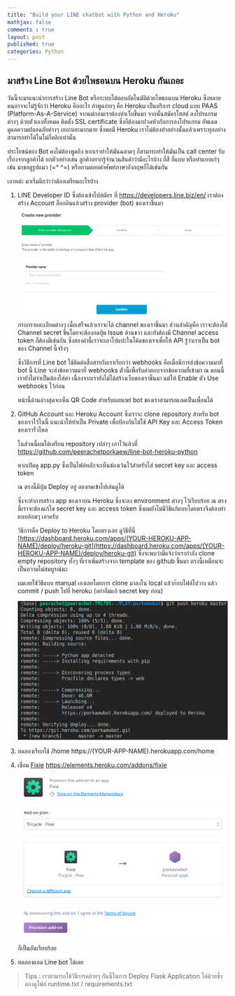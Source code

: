 ```yaml
---
title: "Build your LINE chatbot with Python and Heroku"
mathjax: false
comments : true
layout: post
published: true
categories: Python
---
```


## มาสร้าง Line Bot ด้วยไพธอนบน Heroku กันเถอะ

วันนี้จะมาแนะนำการสร้าง Line Bot หรือระบบโต้ตอบอัตโนมัติด้วยไพธอนบน Heroku ซึ่งหลายคนอาจจะไม่รู้จักว่า Heroku คืออะไร ถ้าพูดง่ายๆ คือ Heroku เป็นบริการ cloud แบบ PAAS (Platform-As-A-Service) จากแต่กอนเราต้องทำเว็บขึ้นมา จากนั้นสมัครโฮสต์ ลงโปรแกรมต่างๆ ด้วยตัวเองทั้งหมด ติดตั้ง SSL certificate ซึ่งก็ต้องมาปวดหัวกับการลงโปรแกรม อัพเดต ดูแลความปลอดภัยต่างๆ เยอะแยะมากมาย ซึ่งพอมี Heroku เราไม่ต้องทำอย่างนั้นแล้วเพราะทุกอย่างสามารถทำได้ในไม่กี่คลิกเท่านั้น

ประโยชน์ของ Bot คงไม่ต้องพูดถึง หากเราทำให้มันฉลาดๆ ก็สามารถทำให้มันเป็น call center รับเรื่องจากลูกค้าได้ ยกตัวอย่างเช่น ลูกค้าอยากรู้จำนวนสินค้าว่ามีอะไรบ้าง กี่สี กี่แบบ หรือทำแบบเก๋ๆ เช่น มาขอดูรูปแมว (=^ ^=) หรือถามตอบคำศัพท์ภาษาอังกฤษก็ได้เช่นกัน 

เอาหล่ะ มาเริ่มดีกว่าว่าต้องเตรียมอะไรบ้าง 

1. LINE Developer ID ซึ่งต้องเข้าไปสมัคร ที่ https://developers.line.biz/en/
   เราต้องสร้าง Account ล็อกอินแล้วสร้าง provider (bot) ของเราขึ้นมา ![title](assets/linebot/createprovider.png) กรอกรายละเอียดต่างๆ เมื่อเสร็จแล้วเราจะได้ channel ของเราขึ้นมา ส่วนสำคัญคือ เราจะต้องได้ Channel secret ขึ้นโดยจะต้องกดปุ่ม Issue ด้านขวา และยังต้องมี Channel access token ก็ต้องมีเช่นกัน ซึ่งสองค่านี้เราจะเอาไปแปะในโค้ดของเราเพื่อให้ API รู้ว่าเราเป็น bot ของ Channel นี้จริงๆ 

   ซึ่งวิธีการที่ Line bot ใช้ติดต่อสื่อสารกับเราเรียกว่า webhooks คือเมื่อมีการส่งข้อความมาที่ bot นี้ Line จะส่งข้อความมาที่ webhooks ตัวนี้เพื่อรับคำตอบจากข้อความที่เข้ามา ณ ตอนนี้เรายังไม่จำเป็นต้องใส่ค่า เนื่องจากเรายังไม่ได้สร้างเว็บของเราขึ้นมา แต่ให้ Enable ตัว Use webhooks ไว้ก่อน

   หน้านี้ด้านล่างสุดจะเห็น QR Code สำหรับเผยแพร่ bot ของเราสามารถแอดเป็นเพื่อนได้

2. GitHub Account และ Heroku Account ซึ่งเราจะ clone repository สำหรับ bot ของเราไว้ในนี้ แนะนำให้ทำเป็น Private เพื่อป้องกันไม่ใช้ API Key และ Access Token ของเรารั่วไหล 

    ในส่วนนี้ผมได้เตรียม repository เปล่าๆ เอาไว้แล้วที่ https://github.com/peerachetporkaew/line-bot-heroku-python 

    หากเปิดดู app.py ซึ่งเป็นไฟล์หลักจะเห็นช่องเว้นไว้สำหรับใส่ secret key และ access token 

    ณ ตรงนี้มีปุ่ม Deploy อยู่ ลองกดเข้าไปเล่นดูได้

    ซึ่งจะทำการสร้าง app ของเราบน Heroku ซึ่งจะลง environment ต่างๆ ไว้เรียบร้อย ณ ตรงนี้เราจะต้องแก้ไข secret key และ access token ซึ่งผมยังไม่มีวิธีแก้แบบโดยตรงจึงต้องทำแบบอ้อมๆ เอาครับ

    วิธีการคือ Deploy to Heroku โดยตรงเลย ดูวิธีที่นี่ [https://dashboard.heroku.com/apps/(YOUR-HEROKU-APP-NAME)/deploy/heroku-git](https://dashboard.heroku.com/apps/(YOUR-HEROKU-APP-NAME)/deploy/heroku-git) ซึ่งจะพบว่ามีแจ้งว่าเรากำลัง clone empty repository ทั้งๆ ที่เราเพิ่มสร้างจาก template ของ github ขึ้นมา ตรงนี้เหมือนจะเป็นความไม่สมบูรณ์นะ 

    ผมเลยใช้วิธีแบบ manual เองเลยโดยการ clone มาลงใน local แล้วก๊อบไฟล์ไปวาง แล้ว commit / push ไปที่ heroku (อย่าลืมแก้ secret key ก่อน)

    ![deploy](assets/linebot/deploy.png)

3. ทดลองเรียกใช้ /home https://(YOUR-APP-NAME).herokuapp.com/home

4. เชื่อม [Fixie](https://elements.heroku.com/addons/fixie) https://elements.heroku.com/addons/fixie
![fixie](assets/linebot/fixie.png) ก็เป็นอันเรียบร้อย

5. ทดลองแอด Line bot ได้เลย

> Tips : เราสามารถใช้วิธีการคล้ายๆ กันนี้ในการ Deploy Flask Application ได้ด้วยซึ่งลองดูไฟล์ runtime.txt / requirements.txt